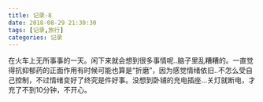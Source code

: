 ```yaml
---
title: 记录-8
date: 2018-08-29 21:30:30
tags: [记录,旅行]
categories: 记录
---
```

在火车上无所事事的一天。闲下来就会想到很多事情呢..脑子里乱糟糟的。一直觉得抗抑郁药的正面作用有时候可能也算是“折磨”，因为感觉情绪依旧..不怎么受自己控制，不过情绪变好了终究是件好事。没想到卧铺的充电插座...关灯就断电，才充了不到10分钟，不开心。